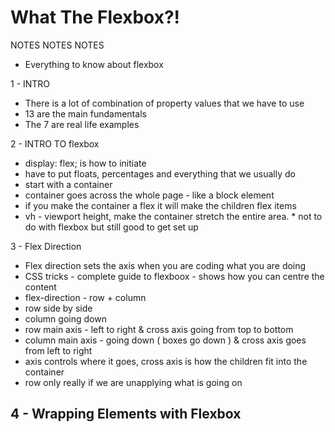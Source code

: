 # What The Flexbox?!

NOTES NOTES NOTES

- Everything to know about flexbox

1 - INTRO
- There is a lot of combination of property values that we have to use
- 13 are the main fundamentals
- The 7 are real life examples

2 - INTRO TO flexbox
- display: flex; is how to initiate
- have to put floats, percentages and everything that we usually do
- start with a container
- container goes across the whole page - like a block element
- if you make the container a flex it will make the children flex items
- vh - viewport height, make the container stretch the entire area. * not to do with flexbox but still good to get set up

3 - Flex Direction
- Flex direction sets the axis when you are coding what you are doing
- CSS tricks - complete guide to flexboox - shows how you can centre the content
- flex-direction - row + column
- row side by side
- column going down
- row main axis - left to right & cross axis going from top to bottom
- column main axis - going down ( boxes go down ) & cross axis goes from left to right
- axis controls where it goes, cross axis is how the children fit into the container
- row only really if we are unapplying what is going on

4 - Wrapping Elements with Flexbox
-

